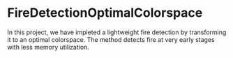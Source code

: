 # FireDetectionOptimalColorspace
In this project, we have impleted a lightweight fire detection by transforming it to an optimal colorspace. The method detects fire at very early stages with less memory utilization.
